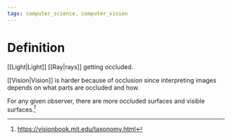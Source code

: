 ```yaml
---
tags: computer_science, computer_vision
---
```


# Definition

[[Light|Light]] [[Ray|rays]] getting occluded.

[[Vision|Vision]] is harder because of occlusion since interpreting images depends on what parts are occluded and how.

For any given observer, there are more occluded surfaces and visible surfaces.[^1]

[^1]: https://visionbook.mit.edu/taxonomy.html
